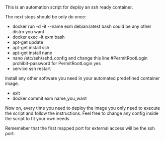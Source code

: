 This is an automation script for deploy an ssh ready container.

The next steps should be only do once:

- docker run -d -it --name exm debian:latest bash
 could be any other distro you want.
- docker exec -it exm bash
- apt-get update
- apt-get install ssh
- apt-get install nano
- nano /etc/ssh/sshd_config and change this line #PermitRootLogin prohibit-password for PermitRootLogin yes
- service ssh restart
  
Install any other software you need in your automated predefined container image.

- exit
- docker commit exm name_you_want

Now on, every time you need to deploy the image you only need to execute the script and 
follow the instructions. Feel free to change any config inside the script to fit your
own needs.

Rememeber that the first mapped port for external access will be the ssh port.
